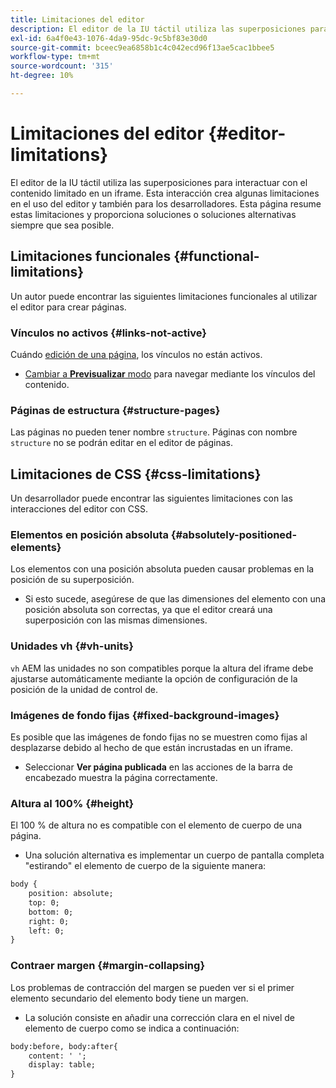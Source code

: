 ```yaml
---
title: Limitaciones del editor
description: El editor de la IU táctil utiliza las superposiciones para interactuar con el contenido limitado en un iframe. Esta interacción crea algunas limitaciones en el uso del editor y también para los desarrolladores.
exl-id: 6a4f0e43-1076-4da9-95dc-9c5bf83e30d0
source-git-commit: bceec9ea6858b1c4c042ecd96f13ae5cac1bbee5
workflow-type: tm+mt
source-wordcount: '315'
ht-degree: 10%

---
```


# Limitaciones del editor {#editor-limitations}

El editor de la IU táctil utiliza las superposiciones para interactuar con el contenido limitado en un iframe. Esta interacción crea algunas limitaciones en el uso del editor y también para los desarrolladores. Esta página resume estas limitaciones y proporciona soluciones o soluciones alternativas siempre que sea posible.

## Limitaciones funcionales {#functional-limitations}

Un autor puede encontrar las siguientes limitaciones funcionales al utilizar el editor para crear páginas.

### Vínculos no activos {#links-not-active}

Cuándo [edición de una página](/help/sites-cloud/authoring/fundamentals/editing-content.md), los vínculos no están activos.

* [Cambiar a **Previsualizar** modo](/help/sites-cloud/authoring/fundamentals/editing-content.md#preview-mode) para navegar mediante los vínculos del contenido.

### Páginas de estructura {#structure-pages}

Las páginas no pueden tener nombre `structure`. Páginas con nombre `structure` no se podrán editar en el editor de páginas.

## Limitaciones de CSS {#css-limitations}

Un desarrollador puede encontrar las siguientes limitaciones con las interacciones del editor con CSS.

### Elementos en posición absoluta {#absolutely-positioned-elements}

Los elementos con una posición absoluta pueden causar problemas en la posición de su superposición.

* Si esto sucede, asegúrese de que las dimensiones del elemento con una posición absoluta son correctas, ya que el editor creará una superposición con las mismas dimensiones.

### Unidades vh {#vh-units}

`vh` AEM las unidades no son compatibles porque la altura del iframe debe ajustarse automáticamente mediante la opción de configuración de la posición de la unidad de control de.

### Imágenes de fondo fijas {#fixed-background-images}

Es posible que las imágenes de fondo fijas no se muestren como fijas al desplazarse debido al hecho de que están incrustadas en un iframe.

* Seleccionar **Ver página publicada** en las acciones de la barra de encabezado muestra la página correctamente.

### Altura al 100% {#height}

El 100 % de altura no es compatible con el elemento de cuerpo de una página.

* Una solución alternativa es implementar un cuerpo de pantalla completa &quot;estirando&quot; el elemento de cuerpo de la siguiente manera:

```xml
body {
    position: absolute;
    top: 0;
    bottom: 0;
    right: 0;
    left: 0;
}
```

### Contraer margen {#margin-collapsing}

Los problemas de contracción del margen se pueden ver si el primer elemento secundario del elemento body tiene un margen.

* La solución consiste en añadir una corrección clara en el nivel de elemento de cuerpo como se indica a continuación:

```xml
body:before, body:after{
    content: ' ';
    display: table;
}
```
